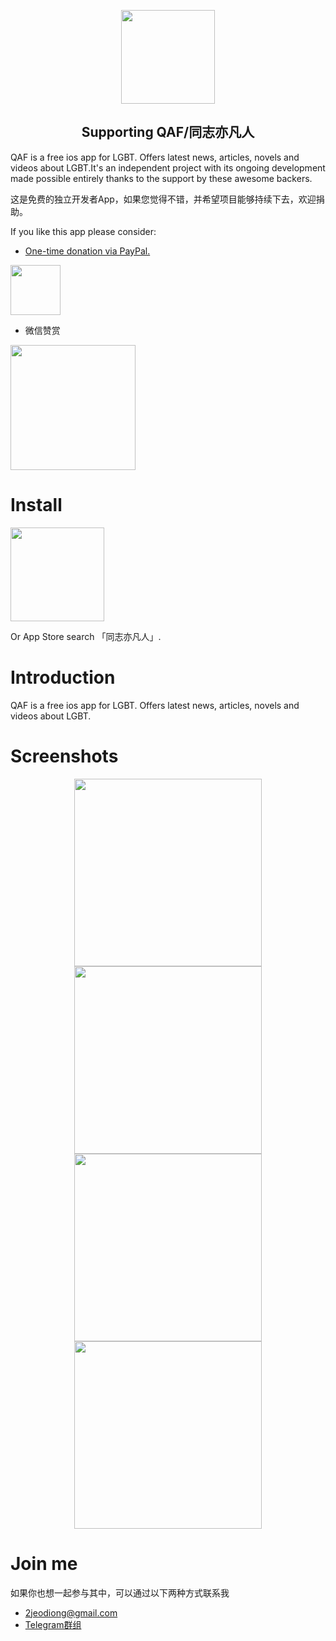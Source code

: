 <p align='center'>
<img width="150px" src="https://ws1.sinaimg.cn/large/006tKfTcgy1fp1vt78htgj30ds0dst9f.jpg">
</p>
<h2 align="center">Supporting QAF/同志亦凡人</h2>
QAF is a free ios app for LGBT. Offers latest news, articles, novels and videos about LGBT.It's an independent project with its ongoing development made possible entirely thanks to the support by these awesome backers.

这是免费的独立开发者App，如果您觉得不错，并希望项目能够持续下去，欢迎捐助。

If you like this app please consider: 
- [One-time donation via PayPal.](https://www.paypal.me/biangbiang)
<a href="https://www.paypal.me/biangbiang" target="_blank">
<img width="80px" src="https://vuejs.org/images/paypal.png">
</a>

- 微信赞赏
<img width="200px" src="https://ws3.sinaimg.cn/large/006tKfTcgy1fp1xcq2e7lj30w00w0die.jpg">

# Install
<a href="https://itunes.apple.com/cn/app/%E5%90%8C%E5%BF%97%E4%BA%A6%E5%87%A1%E4%BA%BA/id1245156371?mt=8" target="_blank"><img width="150px" src="https://ws4.sinaimg.cn/large/006tKfTcgy1fp1twubcxvj30as03mdfz.jpg">
</a>

Or App Store search 「同志亦凡人」.

# Introduction
QAF is a free ios app for LGBT. Offers latest news, articles, novels and videos about LGBT.

# Screenshots
<p align='center'>
<img width="300px" src="https://ws3.sinaimg.cn/large/006tKfTcgy1fp47avgbo1j30ok16a4ef.jpg">
<img width="300px" src="https://ws3.sinaimg.cn/large/006tKfTcgy1fp1tlbtfpjj30rc1bsh9h.jpg">
<img width="300px" src="https://ws4.sinaimg.cn/large/006tKfTcgy1fp1tnbmqydj30rc1bstfh.jpg">
<img width="300px" src="https://ws3.sinaimg.cn/large/006tKfTcgy1fp1tnn0p9vj30rc1bsjxj.jpg">
</p>

# Join me
如果你也想一起参与其中，可以通过以下两种方式联系我
- <a href="mailto:2jeodiong@gmail.com">2jeodiong@gmail.com</a>
- <a href="https://t.me/joinchat/G8endA8KdciGoi6q7QZEiw">Telegram群组</a> 